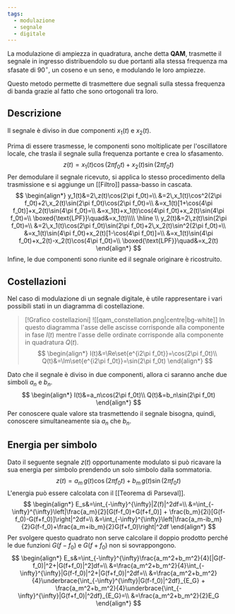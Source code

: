 ```yaml
---
tags:
  - modulazione
  - segnale
  - digitale
---
```

La modulazione di ampiezza in quadratura, anche detta **QAM**, trasmette il segnale in ingresso distribuendolo su due portanti alla stessa frequenza ma sfasate di $90^\circ$, un coseno e un seno, e modulando le loro ampiezze.

Questo metodo permette di trasmettere due segnali sulla stessa frequenza di banda grazie al fatto che sono ortogonali tra loro.
## Descrizione
Il segnale è diviso in due componenti $x_1(t)$ e $x_2(t)$.

Prima di essere trasmesse, le componenti sono moltiplicate per l'oscillatore locale, che trasla il segnale sulla frequenza portante e crea lo sfasamento.
$$
z(t)=x_1(t)\cos(2\pi f_0t)+x_2(t)\sin(2\pi f_0t)
$$
Per demodulare il segnale ricevuto, si applica lo stesso procedimento della trasmissione e si aggiunge un [[Filtro]] passa-basso in cascata.
$$
\begin{align*}
y_1(t)&=2\,z(t)\cos(2\pi f_0t)=\\
&=2\,x_1(t)\cos^2(2\pi f_0t)+2\,x_2(t)\sin(2\pi f_0t)\cos(2\pi f_0t)=\\
&=x_1(t)[1+\cos(4\pi f_0t)]+x_2(t)\sin(4\pi f_0t)=\\
&=x_1(t)+x_1(t)\cos(4\pi f_0t)+x_2(t)\sin(4\pi f_0t)=\\
\boxed{\text{LPF}}\quad&=x_1(t)\\\\
\hline \\
y_2(t)&=2\,z(t)\sin(2\pi f_0t)=\\
&=2\,x_1(t)\cos(2\pi f_0t)\sin(2\pi f_0t)+2\,x_2(t)\sin^2(2\pi f_0t)=\\
&=x_1(t)\sin(4\pi f_0t)+x_2(t)[1-\cos(4\pi f_0t)]=\\
&=x_1(t)\sin(4\pi f_0t)+x_2(t)-x_2(t)\cos(4\pi f_0t)=\\
\boxed{\text{LPF}}\quad&=x_2(t)
\end{align*}
$$
Infine, le due componenti sono riunite ed il segnale originare è ricostruito.
## Costellazioni
Nel caso di modulazione di un segnale digitale, è utile rappresentare i vari possibili stati in un diagramma di costellazione.

>[!Grafico costellazioni]
>![[qam_constellation.png|centre|bg-white]]
>In questo diagramma l'asse delle ascisse corrisponde alla componente in fase $I(t)$ mentre l'asse delle ordinate corrisponde alla componente in quadratura $Q(t)$. 
>$$
>\begin{align*}
>I(t)&=\Re\set{e^{i2\pi f_0t}}=\cos(2\pi f_0t)\\
>Q(t)&=\Im\set{e^{i2\pi f_0t}}=\sin(2\pi f_0t)
>\end{align*}
>$$

Dato che il segnale è diviso in due componenti, allora ci saranno anche due simboli $a_n$ e $b_n$.
$$
\begin{align*}
I(t)&=a_n\cos(2\pi f_0t)\\
Q(t)&=b_n\sin(2\pi f_0t)
\end{align*}
$$
Per conoscere quale valore sta trasmettendo il segnale bisogna, quindi, conoscere simultaneamente sia $a_n$ che $b_n$.
## Energia per simbolo
Dato il seguente segnale $z(t)$ opportunamente modulato si può ricavare la sua energia per simbolo prendendo un solo simbolo dalla sommatoria.
$$
z(t)=a_m\,g(t)\cos(2\pi f_0t)+b_m\,g(t)\sin(2\pi f_0t)
$$
L'energia può essere calcolata con il [[Teorema di Parseval]].
$$
\begin{align*}
E_s&=\int_{-\infty}^{\infty}|Z(f)|^2df=\\
&=\int_{-\infty}^{\infty}\left|\frac{a_m}{2}[G(f-f_0)+G(f+f_0)] + \frac{b_m}{2i}[G(f-f_0)-G(f+f_0)]\right|^2df=\\
&=\int_{-\infty}^{\infty}\left|\frac{a_m-ib_m}{2}G(f-f_0)+\frac{a_m+ib_m}{2}G(f+f_0)\right|^2df
\end{align*}
$$
Per svolgere questo quadrato non serve calcolare il doppio prodotto perché le due funzioni $G(f-f_0)$ e $G(f+f_0)$ non si sovrappongono.
$$
\begin{align*}
E_s&=\int_{-\infty}^{\infty}\frac{a_m^2+b_m^2}{4}[|G(f-f_0)|^2+|G(f+f_0)|^2]df=\\
&=\frac{a_m^2+b_m^2}{4}\int_{-\infty}^{\infty}|G(f-f_0)|^2+|G(f+f_0)|^2df=\\
&=\frac{a_m^2+b_m^2}{4}\underbrace{\int_{-\infty}^{\infty}|G(f-f_0)|^2df}_{E_G} + \frac{a_m^2+b_m^2}{4}\underbrace{\int_{-\infty}^{\infty}|G(f+f_0)|^2df}_{E_G}=\\
&=\frac{a_m^2+b_m^2}{2}E_G
\end{align*}
$$
